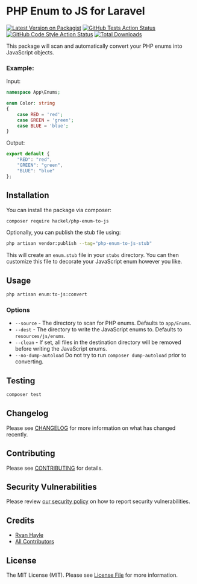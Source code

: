 # PHP Enum to JS for Laravel

[![Latest Version on Packagist](https://img.shields.io/packagist/v/hackel/php-enum-to-js.svg?style=flat-square)](https://packagist.org/packages/hackel/php-enum-to-js)
[![GitHub Tests Action Status](https://img.shields.io/github/actions/workflow/status/hackel/php-enum-to-js/run-tests.yml?branch=main&label=tests&style=flat-square)](https://github.com/hackel/php-enum-to-js/actions?query=workflow%3Arun-tests+branch%3Amain)
[![GitHub Code Style Action Status](https://img.shields.io/github/actions/workflow/status/hackel/php-enum-to-js/fix-php-code-style-issues.yml?branch=main&label=code%20style&style=flat-square)](https://github.com/hackel/php-enum-to-js/actions?query=workflow%3A"Fix+PHP+code+style+issues"+branch%3Amain)
[![Total Downloads](https://img.shields.io/packagist/dt/hackel/php-enum-to-js.svg?style=flat-square)](https://packagist.org/packages/hackel/php-enum-to-js)

This package will scan and automatically convert your PHP enums into JavaScript objects.

### Example:
Input:
```php
namespace App\Enums;

enum Color: string
{
    case RED = 'red';
    case GREEN = 'green';
    case BLUE = 'blue';
}
```
Output:
```javascript
export default {
    "RED": "red",
    "GREEN": "green",
    "BLUE": "blue"
};
```

## Installation

You can install the package via composer:

```bash
composer require hackel/php-enum-to-js
```

Optionally, you can publish the stub file using:

```bash
php artisan vendor:publish --tag="php-enum-to-js-stub"
```

This will create an `enum.stub` file in your `stubs` directory. You can then customize this file to decorate your JavaScript enum however you like.

## Usage

```bash
php artisan enum:to-js:convert
```
### Options
- `--source` - The directory to scan for PHP enums. Defaults to `app/Enums`.
- `--dest` - The directory to write the JavaScript enums to. Defaults to `resources/js/enums`.
- `--clean` - If set, all files in the destination directory will be removed before writing the JavaScript enums.
- `--no-dump-autoload` Do not try to run `composer dump-autoload` prior to converting.

## Testing

```bash
composer test
```

## Changelog

Please see [CHANGELOG](CHANGELOG.md) for more information on what has changed recently.

## Contributing

Please see [CONTRIBUTING](CONTRIBUTING.md) for details.

## Security Vulnerabilities

Please review [our security policy](../../security/policy) on how to report security vulnerabilities.

## Credits

- [Ryan Hayle](https://github.com/hackel)
- [All Contributors](../../contributors)

## License

The MIT License (MIT). Please see [License File](LICENSE.md) for more information.
